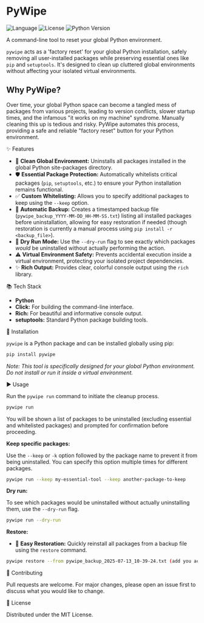 # PyWipe

![Language](https://img.shields.io/badge/language-Python-blue.svg)
![License](https://img.shields.io/badge/license-MIT-green.svg)
![Python Version](https://img.shields.io/badge/python-%3E%3D3.7-blue.svg)

A command-line tool to reset your global Python environment.

`pywipe` acts as a 'factory reset' for your global Python installation, safely removing all user-installed packages while preserving essential ones like `pip` and `setuptools`. It's designed to clean up cluttered global environments without affecting your isolated virtual environments.

## Why PyWipe?

Over time, your global Python space can become a tangled mess of packages from various projects, leading to version conflicts, slower startup times, and the infamous "it works on my machine" syndrome. Manually cleaning this up is tedious and risky. PyWipe automates this process, providing a safe and reliable "factory reset" button for your Python environment.

✨ Features

*   🧹 **Clean Global Environment:** Uninstalls all packages installed in the global Python site-packages directory.
*   🛡️ **Essential Package Protection:** Automatically whitelists critical packages (`pip`, `setuptools`, etc.) to ensure your Python installation remains functional.
*   ✅ **Custom Whitelisting:** Allows you to specify additional packages to keep using the `--keep` option.
*   💾 **Automatic Backup:** Creates a timestamped backup file (`pywipe_backup_YYYY-MM-DD_HH-MM-SS.txt`) listing all installed packages before uninstallation, allowing for easy restoration if needed (though restoration is currently a manual process using `pip install -r <backup_file>`).
*   👀 **Dry Run Mode:** Use the `--dry-run` flag to see exactly which packages *would* be uninstalled without actually performing the action.
*   ⚠️ **Virtual Environment Safety:** Prevents accidental execution inside a virtual environment, protecting your isolated project dependencies.
*   ✨ **Rich Output:** Provides clear, colorful console output using the `rich` library.

📚 Tech Stack

*   **Python**
*   **Click:** For building the command-line interface.
*   **Rich:** For beautiful and informative console output.
*   **setuptools:** Standard Python package building tools.

🚀 Installation

`pywipe` is a Python package and can be installed globally using pip:

```bash
pip install pywipe
```

*Note: This tool is specifically designed for your global Python environment. Do not install or run it inside a virtual environment.*

▶️ Usage

Run the `pywipe run` command to initiate the cleanup process.

```bash
pywipe run
```

You will be shown a list of packages to be uninstalled (excluding essential and whitelisted packages) and prompted for confirmation before proceeding.

**Keep specific packages:**

Use the `--keep` or `-k` option followed by the package name to prevent it from being uninstalled. You can specify this option multiple times for different packages.

```bash
pywipe run --keep my-essential-tool --keep another-package-to-keep
```

**Dry run:**

To see which packages would be uninstalled without actually uninstalling them, use the `--dry-run` flag.

```bash
pywipe run --dry-run
```
**Restore:**
*   🔄 **Easy Restoration:** Quickly reinstall all packages from a backup file using the `restore` command.
```bash
pywipe restore --from pywipe_backup_2025-07-13_10-39-24.txt (add you actual file name).
```

🤝 Contributing

Pull requests are welcome. For major changes, please open an issue first to discuss what you would like to change.

📝 License

Distributed under the MIT License.